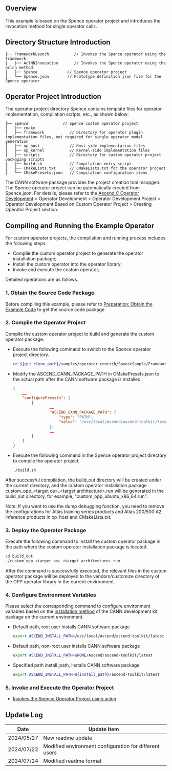 ## Overview
This example is based on the Spence operator project and introduces the invocation method for single operator calls.

## Directory Structure Introduction
``` 
├── FrameworkLaunch           // Invokes the Spence operator using the framework
│   ├── AclNNInvocation       // Invokes the Spence operator using the aclnn method
│   ├── Spence             // Spence operator project
│   └── Spence.json        // Prototype definition json file for the Spence operator
```

## Operator Project Introduction
The operator project directory Spence contains template files for operator implementation, compilation scripts, etc., as shown below:
``` 
├── Spence               // Spence custom operator project
│   ├── cmake
│   ├── framework           // Directory for operator plugin implementation files, not required for single operator model generation
│   ├── op_host             // Host-side implementation files
│   ├── op_kernel           // Kernel-side implementation files
│   ├── scripts             // Directory for custom operator project packaging scripts
│   ├── build.sh            // Compilation entry script
│   ├── CMakeLists.txt      // CMakeLists.txt for the operator project
│   └── CMakePresets.json   // Compilation configuration items
```
The CANN software package provides the project creation tool msopgen. The Spence operator project can be automatically created from Spence.json. For details, please refer to the [Ascend C Operator Development](https://hiascend.com/document/redirect/CannCommunityOpdevAscendC) > Operator Development > Operator Development Project > Operator Development Based on Custom Operator Project > Creating Operator Project section.

## Compiling and Running the Example Operator
For custom operator projects, the compilation and running process includes the following steps:
- Compile the custom operator project to generate the operator installation package;
- Install the custom operator into the operator library;
- Invoke and execute the custom operator;

Detailed operations are as follows.

### 1. Obtain the Source Code Package
Before compiling this example, please refer to [Preparation: Obtain the Example Code](../README.en.md#codeready) to get the source code package.

### 2. Compile the Operator Project<a name="operatorcompile"></a>
Compile the custom operator project to build and generate the custom operator package.

- Execute the following command to switch to the Spence operator project directory.

  ```bash
  cd ${git_clone_path}/samples/operator_contrib/SpenceSample/FrameworkLaunch/Spence
  ```

- Modify the ASCEND_CANN_PACKAGE_PATH in CMakePresets.json to the actual path after the CANN software package is installed.

  ```json
  {
      ……
      "configurePresets": [
          {
                  ……
                  "ASCEND_CANN_PACKAGE_PATH": {
                      "type": "PATH",
                      "value": "/usr/local/Ascend/ascend-toolkit/latest"   // Please replace with the actual path after the CANN software package is installed. eg: /home/HwHiAiUser/Ascend/ascend-toolkit/latest
                  },
                  ……
          }
      ]
  }
  ```

- Execute the following command in the Spence operator project directory to compile the operator project.

  ```bash
  ./build.sh
  ```
After successful compilation, the build_out directory will be created under the current directory, and the custom operator installation package custom_opp_\<target os>_\<target architecture>.run will be generated in the build_out directory, for example, "custom_opp_ubuntu_x86_64.run".

Note: If you want to use the dump debugging function, you need to remove the configurations for Atlas training series products and Atlas 200/500 A2 inference products in op_host and CMakeLists.txt.

### 3. Deploy the Operator Package

Execute the following command to install the custom operator package in the path where the custom operator installation package is located.
  ```bash
  cd build_out
  ./custom_opp_<target os>_<target architecture>.run
  ```

After the command is successfully executed, the relevant files in the custom operator package will be deployed to the vendors/customize directory of the OPP operator library in the current environment.

### 4. Configure Environment Variables

Please select the corresponding command to configure environment variables based on the [installation method](https://hiascend.com/document/redirect/CannCommunityInstSoftware) of the CANN development kit package on the current environment.
- Default path, root user installs CANN software package
  ```bash
  export ASCEND_INSTALL_PATH=/usr/local/Ascend/ascend-toolkit/latest
  ```
- Default path, non-root user installs CANN software package
  ```bash
  export ASCEND_INSTALL_PATH=$HOME/Ascend/ascend-toolkit/latest
  ```
- Specified path install_path, installs CANN software package
  ```bash
  export ASCEND_INSTALL_PATH=${install_path}/ascend-toolkit/latest
  ```

### 5. Invoke and Execute the Operator Project
- [Invokes the Spence Operator Project using aclnn](./AclNNInvocation/README.en.md)

## Update Log
| Date       | Update Item |
|------------|-------------|
| 2024/05/27 | New readme update |
| 2024/07/22 | Modified environment configuration for different users |
| 2024/07/24 | Modified readme format |